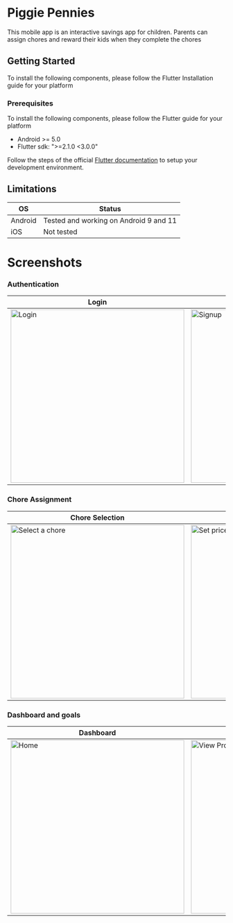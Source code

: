 # Piggie Pennies

This mobile app is an interactive savings app for children. Parents can assign chores and reward their kids when they complete the chores 

## Getting Started
To install the following components, please follow the Flutter Installation guide for your platform

### Prerequisites
To install the following components, please follow the Flutter guide for your platform
- Android >= 5.0
- Flutter sdk: ">=2.1.0 <3.0.0"

Follow the steps of the official [Flutter documentation](https://docs.flutter.dev/get-started/install) to setup your development environment. 

## Limitations
| OS | Status |
| -- | -- |
| Android | Tested and working on Android 9 and 11|
| iOS | Not tested |

# Screenshots

### Authentication 
Login | Signup | Registration |
------------ | ------------- | -------------- |
<img src="https://user-images.githubusercontent.com/52527906/157882586-8111e4f6-ffd2-44ee-9d56-61cfbec7da04.png" alt="Login" height="400"/> | <img src="https://user-images.githubusercontent.com/52527906/157882684-4f4baa1e-daf6-4f2b-bc6e-4e4ae3b88991.png" alt="Signup" height="400"/> | <img src="https://user-images.githubusercontent.com/52527906/157882730-2f401089-03b5-4a31-a7a4-1d01ae839ede.png" alt="Registration" height="400"/> |

### Chore Assignment
Chore Selection | Chore Price | Complete Chore Selection |
------------ | ------------- | -------------- |
<img src="https://user-images.githubusercontent.com/52527906/157882767-751bbb5e-933f-4084-8c11-03d251513ce6.png" alt="Select a chore" height="400"/> | <img src="https://user-images.githubusercontent.com/52527906/157882824-a185158b-6b19-4787-a9a0-32a1c9387b72.png" alt="Set price for chore" height="400"/> | <img src="https://user-images.githubusercontent.com/52527906/157882891-b70736aa-e3ea-427c-97f0-1116f4786df9.png" alt="Complete Chore Selection" height="400"/> |


### Dashboard and goals
Dashboard | Child's goals |
------------ | ------------- |
<img src="https://user-images.githubusercontent.com/52527906/157882919-435fedfc-889a-4eb3-ac10-c98e54ef1af2.png" alt="Home" height="400"/> | <img src="https://user-images.githubusercontent.com/52527906/157883105-e8201e6b-b11b-403c-90bc-406724db6ee4.png" alt="View Product" height="400"/> |



